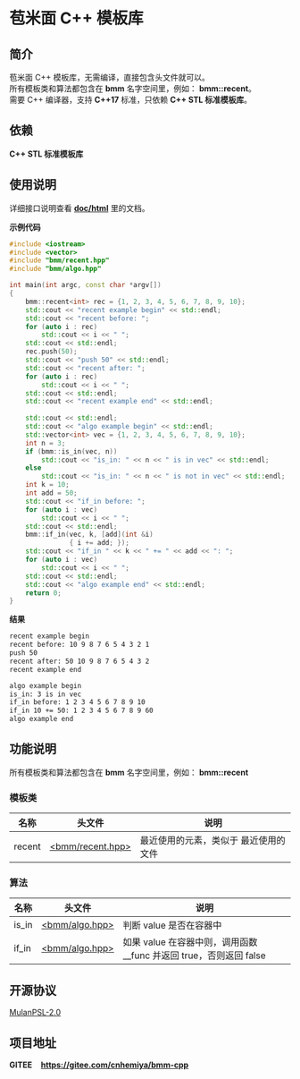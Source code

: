 # 苞米面 C++ 模板库

## 简介
苞米面 C++ 模板库，无需编译，直接包含头文件就可以。  
所有模板类和算法都包含在 **bmm** 名字空间里，例如： **bmm::recent**。  
需要 C++ 编译器，支持 **C++17** 标准，只依赖 **C++ STL 标准模板库**。

## 依赖
**C++ STL 标准模板库**

## 使用说明 
详细接口说明查看 [**doc/html**](doc/html) 里的文档。  

**示例代码**
```c++
#include <iostream>
#include <vector>
#include "bmm/recent.hpp"
#include "bmm/algo.hpp"

int main(int argc, const char *argv[])
{
    bmm::recent<int> rec = {1, 2, 3, 4, 5, 6, 7, 8, 9, 10};
    std::cout << "recent example begin" << std::endl;
    std::cout << "recent before: ";
    for (auto i : rec)
        std::cout << i << " ";
    std::cout << std::endl;
    rec.push(50);
    std::cout << "push 50" << std::endl;
    std::cout << "recent after: ";
    for (auto i : rec)
        std::cout << i << " ";
    std::cout << std::endl;
    std::cout << "recent example end" << std::endl;
    
    std::cout << std::endl;
    std::cout << "algo example begin" << std::endl;
    std::vector<int> vec = {1, 2, 3, 4, 5, 6, 7, 8, 9, 10};
    int n = 3;
    if (bmm::is_in(vec, n))
        std::cout << "is_in: " << n << " is in vec" << std::endl;
    else
        std::cout << "is_in: " << n << " is not in vec" << std::endl;
    int k = 10;
    int add = 50;
    std::cout << "if_in before: ";
    for (auto i : vec)
        std::cout << i << " ";
    std::cout << std::endl;
    bmm::if_in(vec, k, [add](int &i)
               { i += add; });
    std::cout << "if_in " << k << " += " << add << ": ";
    for (auto i : vec)
        std::cout << i << " ";
    std::cout << std::endl;
    std::cout << "algo example end" << std::endl;
    return 0;
}
```

**结果**
```bash
recent example begin
recent before: 10 9 8 7 6 5 4 3 2 1 
push 50
recent after: 50 10 9 8 7 6 5 4 3 2 
recent example end

algo example begin
is_in: 3 is in vec
if_in before: 1 2 3 4 5 6 7 8 9 10 
if_in 10 += 50: 1 2 3 4 5 6 7 8 9 60 
algo example end
```
## 功能说明
所有模板类和算法都包含在 **bmm** 名字空间里，例如： **bmm::recent**
### 模板类
名称|头文件|说明
--|--|--
recent|[<bmm/recent.hpp>](/bmm/recent.hpp)|最近使用的元素，类似于 最近使用的文件

### 算法
名称|头文件|说明
--|--|--
is_in|[<bmm/algo.hpp>](/bmm/algo.hpp)|判断 value 是否在容器中  
if_in|[<bmm/algo.hpp>](/bmm/algo.hpp)|如果 value 在容器中则，调用函数 __func 并返回 true，否则返回 false

## 开源协议
[MulanPSL-2.0](http://license.coscl.org.cn/MulanPSL2)

## 项目地址
**GITEE**&nbsp;&nbsp;&nbsp;&nbsp;**https://gitee.com/cnhemiya/bmm-cpp**